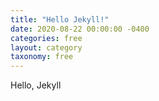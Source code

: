 ```yaml
---
title: "Hello Jekyll!"
date: 2020-08-22 00:00:00 -0400
categories: free
layout: category
taxonomy: free
---
```


Hello, Jekyll
